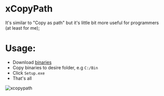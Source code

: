 # xCopyPath

It's similar to "Copy as path" but it's little bit more useful for programmers (at least for me);


# Usage: 

* Download [binaries](https://github.com/secrary/xCopyPath/releases)
* Copy binaries to desire folder, e.g `C:/Bin`
* Click `Setup.exe`
* That's all



![xcopypath](https://user-images.githubusercontent.com/16405698/33206019-64ec1f26-d122-11e7-8315-dd100df9535a.gif)
